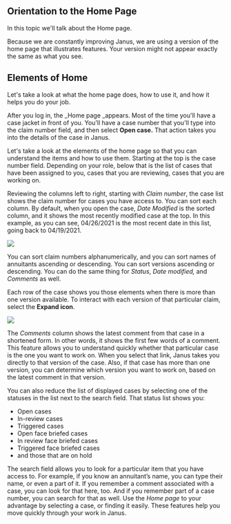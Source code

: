 ## Orientation to the Home Page

In this topic we'll talk about the Home page. 

Because we are constantly improving Janus, we are using a version of the home page that illustrates features. Your version might not appear exactly the same as what you see. 

## Elements of Home

Let's take a look at what the home page does, how to use it, and how it helps you do your job. 

After you log in, the _Home page _appears. Most of the time you'll have a case jacket in front of you. You’ll have a case number that you'll type into the claim number field, and then select **Open case.** That action takes you into the details of the case in Janus. 

Let's take a look at the elements of the home page so that you can understand the items and how to use them. Starting at the top is the case number field. Depending on your role, below that is the list of cases that have been assigned to you, cases that you are reviewing, cases that you are working on. 

Reviewing the columns left to right, starting with _Claim number_, the case list shows the claim number for cases you have access to. You can sort each column. By default, when you open the case, _Date Modified_ is the sorted column, and it shows the most recently modified case at the top. In this example, as you can see, 04/26/2021 is the most recent date in this list, going back to 04/19/2021.

![](https://janustraining.blob.core.windows.net/images/lesson2-home.png)

You can sort claim numbers alphanumerically, and you can sort names of annuitants ascending or descending. You can sort versions ascending or descending. You can do the same thing for _Status_, _Date modified,_ and _Comments_ as well. 

Each row of the case shows you those elements when there is more than one version available. To interact with each version of that particular claim, select the **Expand icon**. 

![](https://janustraining.blob.core.windows.net/images/lesson2-expand.png)

The _Comments_ column shows the latest comment from that case in a shortened form. In other words, it shows the first few words of a comment. This feature allows you to understand quickly whether that particular case is the one you want to work on. When you select that link, Janus takes you directly to that version of the case. Also, if that case has more than one version, you can determine which version you want to work on, based on the latest comment in that version.

You can also reduce the list of displayed cases by selecting one of the statuses in the list next to the search field. That status list shows you: 

* Open cases
* In-review cases
* Triggered cases
* Open face briefed cases
* In review face briefed cases 
* Triggered face briefed cases
* and those that are on hold 

The search field allows you to look for a particular item that you have access to. For example, if you know an annuitant’s name, you can type their name, or even a part of it. If you remember a comment associated with a case, you can look for that here, too. And if you remember part of a case number, you can search for that as well.  Use the _Home page_ to your advantage by selecting a case, or finding it easily. These features help you move quickly through your work in Janus.
